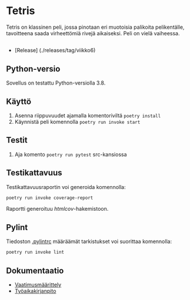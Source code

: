 # Tetris

Tetris on klassinen peli, jossa pinotaan eri muotoisia palikoita pelikentälle, tavoitteena saada virheettömiä rivejä aikaiseksi. Peli on vielä vaiheessa.

##

- [Release] (./releases/tag/viikko6)
## Python-versio

Sovellus on testattu Python-versiolla 3.8.

## Käyttö 

1. Asenna riippuvuudet ajamalla komentoriviltä `poetry install`
2. Käynnistä peli komennolla `poetry run invoke start`

## Testit

1. Aja komento `poetry run pytest` src-kansiossa

## Testikattavuus

Testikattavuusraportin voi generoida komennolla:

```bash
poetry run invoke coverage-report
```

Raportti generoituu _htmlcov_-hakemistoon.

## Pylint

Tiedoston [.pylintrc](./.pylintrc) määräämät tarkistukset voi suorittaa komennolla:

```bash
poetry run invoke lint
```


## Dokumentaatio
- [Vaatimusmäärittely](./dokumentaatio/maarittelydokumentti_tetris.md)
- [Työaikakirjanpito](./dokumentaatio/tuntikirjanpito.md)
